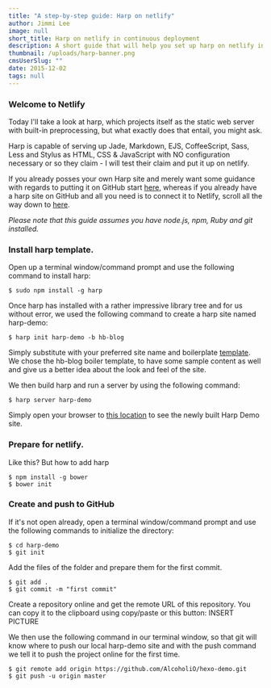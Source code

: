 ```yaml
---
title: "A step-by-step guide: Harp on netlify"
author: Jimmi Lee
image: null
short_title: Harp on netlify in continuous deployment
description: A short guide that will help you set up harp on netlify in continuous deployment
thumbnail: /uploads/harp-banner.png
cmsUserSlug: ""
date: 2015-12-02 
tags: null
---
```


### **Welcome to Netlify**

Today I'll take a look at harp, which projects itself as the static web server with built-in preprocessing, but what exactly does that entail, you might ask.

Harp is capable of serving up Jade, Markdown, EJS, CoffeeScript, Sass, Less and Stylus as HTML, CSS & JavaScript with NO configuration necessary or so they claim - I will test their claim and put it up on netlify.

If you already posses your own Harp site and merely want some guidance with regards to putting it on GitHub start [here](#githubstart), whereas if you already have a harp site on GitHub and all you need is to connect it to Netlify, scroll all the way down to [here](#netlifystart).

*Please note that this guide assumes you have node.js, npm, Ruby and git installed.*

### **Install harp template.**
Open up a terminal window/command prompt and use the following command to install harp:
```
$ sudo npm install -g harp
```
Once harp has installed with a rather impressive library tree and for us without error, we used the following command to create a harp site named harp-demo:
```
$ harp init harp-demo -b hb-blog
```
Simply substitute with your preferred site name and boilerplate [template](https://github.com/harp-boilerplates). We chose the hb-blog boiler template, to have some sample content as well and give us a better idea about the look and feel of the site.

We then build harp and run a server by using the following command:
```
$ harp server harp-demo
```
Simply open your browser to [this location](http://localhost:9000/) to see the newly built Harp Demo site.

### **Prepare for netlify.**

Like this? But how to add harp
```
$ npm install -g bower
$ bower init
```

### **Create and push to GitHub**
If it's not open already, open a terminal window/command prompt and use the following commands to initialize the directory: 
```
$ cd harp-demo
$ git init
```
Add the files of the folder and prepare them for the first commit.
```
$ git add .
$ git commit -m "first commit"
```
Create a repository online and get the remote URL of this repository. You can copy it to the clipboard using copy/paste or this button: INSERT PICTURE

We then use the following command in our terminal window, so that git will know where to push our local harp-demo site and with the push command we tell it to push the project online for the first time. 
```
$ git remote add origin https://github.com/AlcoholiO/hexo-demo.git
$ git push -u origin master
```